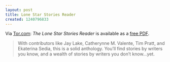 ```yaml
---
layout: post
title: Lone Star Stories Reader
created: 1240796833
---
```

Via [Tor.com](http://www.tor.com/index.php?option=com_content&view=blog&id=22490):  *The Lone Star Stories Reader* is available as a [free PDF](http://www.lsspress.com/LSSReaderDownload.pdf).

> With contributors like Jay Lake, Catherynne M. Valente, Tim Pratt, and Ekaterina Sedia, this is a solid anthology. You’ll find stories by writers you know, and a wealth of stories by writers you don’t know…yet.
